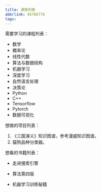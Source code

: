 ```yaml
---
title: 课程列表
abbrlink: 4570677b
tags:
---
```


需要学习的课程列表：

* 数学
* 概率论
* 线性代数
* 算法与数据结构
* 机器学习
* 深度学习
* 自然语言处理
* 决策论
* Python
* C++
* Tensorflow
* Pytorch
* 数据可视化

想做的项目列表：

1. 《三国演义》知识图谱，参考漫威知识图谱。
2. 猫狗品种分类器。

想看的书籍列表：

* 走进搜索引擎

* 算法第四版

* 机器学习训练秘籍

  